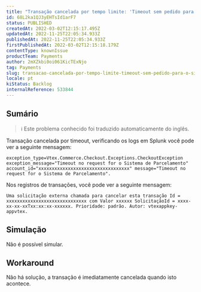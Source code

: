 ```yaml
---
title: "Transação cancelada por tempo limite: 'Timeout sem pedido para o Sistema de Parcelamento'."
id: 68L2ka1QJ3yEHTsId1arF7
status: PUBLISHED
createdAt: 2022-03-02T12:15:17.495Z
updatedAt: 2022-11-25T22:05:34.933Z
publishedAt: 2022-11-25T22:05:34.933Z
firstPublishedAt: 2022-03-02T12:15:18.179Z
contentType: knownIssue
productTeam: Payments
author: 2mXZkbi0oi061KicTExNjo
tag: Payments
slug: transacao-cancelada-por-tempo-limite-timeout-sem-pedido-para-o-sistema-de-parcelamento
locale: pt
kiStatus: Backlog
internalReference: 533844
---
```


## Sumário

>ℹ️ Este problema conhecido foi traduzido automaticamente do inglês.



Transação cancelada por timeout, verificando os logs em Splunk você pode ver a seguinte mensagem:

    exception_type=Vtex.Commerce.Checkout.Exceptions.CheckoutException exception_message="Timeout no request for o Sistema de Parcelamento" account_id="xxxxxxxxxxxxxxxxxxxxxxxxxxxxxxxxxx" message="Timeout no request for o Sistema de Parcelamento".


Nos registros de transações, você pode ver a seguinte mensagem:

    Uma solicitação externa chamada para cancelar esta transação Id = xxxxxxxxxxxxxxxxxxxxxxxxxxxxxx com Valor xxxxxx SolicitaçãoId = xxxx-xx-xx-xxTxx:xx:xx-xxxxxx. Prioridade: padrão. Autor: vtexappkey-appvtex.




## Simulação


Não é possível simular.



## Workaround


Não há solução, a transação é imediatamente cancelada quando isto acontece.


